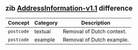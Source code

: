 ## zib [AddressInformation-v1.1](https://zibs.nl/wiki/AddressInformation-v1.1(2020EN)) difference

| Concept         | Category          | Description                             | 
|-----------------|-------------------|-----------------------------------------|
|`postcode` | textual | Removal of Dutch context.|
|`postcode` | example | Removal of Dutch example.|